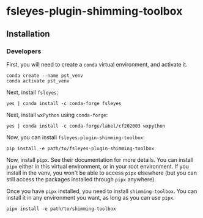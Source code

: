 # fsleyes-plugin-shimming-toolbox

## Installation


### Developers


First, you will need to create a `conda` virtual environment, and activate it.

```
conda create --name pst_venv
conda activate pst_venv
```

Next, install `fsleyes`:

```
yes | conda install -c conda-forge fsleyes
```

Next, install ``wxPython`` using ``conda-forge``:

```
yes | conda install -c conda-forge/label/cf202003 wxpython
```

Now, you can install `fsleyes-plugin-shimming-toolbox`:

```
pip install -e path/to/fsleyes-plugin-shimming-toolbox
```

Now, install `pipx`. See their documentation for more details. You can install `pipx` either in
this virtual environment, or in your root environment. If you install in the venv, you won't
be able to access `pipx` elsewhere (but you can still access the packages installed through
`pipx` anywhere).

Once you have `pipx` installed, you need to install `shimming-toolbox`. You can install it
in any environment you want, as long as you can use `pipx`.

```
pipx install -e path/to/shimming-toolbox
```
